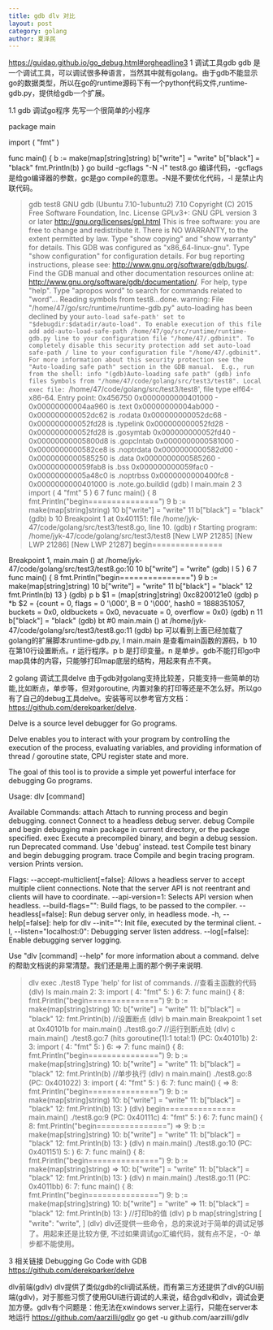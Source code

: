 ```yaml
---
title: gdb dlv 对比
layout: post
category: golang
author: 夏泽民
---
```

https://guidao.github.io/go_debug.html#orgheadline3
1 调试工具gdb
gdb 是一个调试工具，可以调试很多种语言，当然其中就有golang。由于gdb不能显示go的数据类型，所以在go的runtime源码下有一个python代码文件,runtime-gdb.py，提供给gdb一个扩展。

1.1 gdb 调试go程序
先写一个很简单的小程序

package main

import (
  "fmt"
)

func main() {
  b := make(map[string]string)
  b["write"] = "write"
  b["black"] = "black"
  fmt.Println(b)
}
go build -gcflags "-N -l" test8.go
编译代码，-gcflags是给go编译器的参数，gc是go compile的意思。-N是不要优化代码，-l 是禁止内联代码。

> gdb test8
GNU gdb (Ubuntu 7.10-1ubuntu2) 7.10
Copyright (C) 2015 Free Software Foundation, Inc.
License GPLv3+: GNU GPL version 3 or later <http://gnu.org/licenses/gpl.html>
This is free software: you are free to change and redistribute it.
There is NO WARRANTY, to the extent permitted by law.  Type "show copying"
and "show warranty" for details.
This GDB was configured as "x86_64-linux-gnu".
Type "show configuration" for configuration details.
For bug reporting instructions, please see:
<http://www.gnu.org/software/gdb/bugs/>.
Find the GDB manual and other documentation resources online at:
<http://www.gnu.org/software/gdb/documentation/>.
For help, type "help".
Type "apropos word" to search for commands related to "word"...
Reading symbols from test8...done.
warning: File "/home/47/go/src/runtime/runtime-gdb.py" auto-loading has been declined by your `auto-load safe-path' set to "$debugdir:$datadir/auto-load".
To enable execution of this file add
  add-auto-load-safe-path /home/47/go/src/runtime/runtime-gdb.py
line to your configuration file "/home/47/.gdbinit".
To completely disable this security protection add
  set auto-load safe-path /
line to your configuration file "/home/47/.gdbinit".
For more information about this security protection see the
"Auto-loading safe path" section in the GDB manual.  E.g., run from the shell:
  info "(gdb)Auto-loading safe path"
(gdb) info files
Symbols from "/home/47/code/golang/src/test3/test8".
Local exec file:
  `/home/47/code/golang/src/test3/test8', file type elf64-x86-64.
  Entry point: 0x456750
  0x0000000000401000 - 0x00000000004aa960 is .text
  0x00000000004ab000 - 0x000000000052dc62 is .rodata
  0x000000000052dc68 - 0x000000000052fd28 is .typelink
  0x000000000052fd28 - 0x000000000052fd28 is .gosymtab
  0x000000000052fd40 - 0x00000000005800d8 is .gopclntab
  0x0000000000581000 - 0x0000000000582ce8 is .noptrdata
  0x0000000000582d00 - 0x0000000000585250 is .data
  0x0000000000585260 - 0x000000000059fab8 is .bss
  0x000000000059fac0 - 0x00000000005a48c0 is .noptrbss
  0x0000000000400fc8 - 0x0000000000401000 is .note.go.buildid
(gdb) l main.main
2 
3 import (
4   "fmt"
5 )
6 
7 func main() {
8   fmt.Println("begin===============")
9   b := make(map[string]string)
10    b["write"] = "write"
11    b["black"] = "black"
(gdb) b 10
Breakpoint 1 at 0x401151: file /home/jyk-47/code/golang/src/test3/test8.go, line 10.
(gdb) r
Starting program: /home/jyk-47/code/golang/src/test3/test8 
[New LWP 21285]
[New LWP 21286]
[New LWP 21287]
begin===============

Breakpoint 1, main.main () at /home/jyk-47/code/golang/src/test3/test8.go:10
10    b["write"] = "write"
(gdb) l
5 )
6 
7 func main() {
8   fmt.Println("begin===============")
9   b := make(map[string]string)
10    b["write"] = "write"
11    b["black"] = "black"
12    fmt.Println(b)
13  }
(gdb) p b
$1 = (map[string]string) 0xc8200121e0
(gdb) p *b
$2 = {count = 0, flags = 0 '\000', B = 0 '\000', hash0 = 1888351057, buckets = 0x0, oldbuckets = 0x0, nevacuate = 0, overflow = 0x0}
(gdb) n
11    b["black"] = "black"
(gdb) bt
#0  main.main () at /home/jyk-47/code/golang/src/test3/test8.go:11
(gdb) bp
可以看到上面已经加载了golang的扩展脚本runtime-gdb.py, l main.main 是查看main函数的源码，b 10 在第10行设置断点。r 运行程序。p b 是打印变量。n 是单步。gdb不能打印go中map具体的内容，只能够打印map底层的结构，用起来有点不爽。

2 golang 调试工具delve
由于gdb对golang支持比较差，只能支持一些简单的功能,比如断点，单步等，但对goroutine, 内置对象的打印等还是不怎么好。所以go有了自己的debug工具delve。安装等可以参考官方文档：https://github.com/derekparker/delve.

Delve is a source level debugger for Go programs.

Delve enables you to interact with your program by controlling the execution of the process,
evaluating variables, and providing information of thread / goroutine state, CPU register state and more.

The goal of this tool is to provide a simple yet powerful interface for debugging Go programs.

Usage:
  dlv [command]

Available Commands:
  attach      Attach to running process and begin debugging.
  connect     Connect to a headless debug server.
  debug       Compile and begin debugging main package in current directory, or the package specified.
  exec        Execute a precompiled binary, and begin a debug session.
  run         Deprecated command. Use 'debug' instead.
  test        Compile test binary and begin debugging program.
  trace       Compile and begin tracing program.
  version     Prints version.

Flags:
      --accept-multiclient[=false]: Allows a headless server to accept multiple client connections. Note that the server API is not reentrant and clients will have to coordinate.
      --api-version=1: Selects API version when headless.
      --build-flags="": Build flags, to be passed to the compiler.
      --headless[=false]: Run debug server only, in headless mode.
  -h, --help[=false]: help for dlv
      --init="": Init file, executed by the terminal client.
  -l, --listen="localhost:0": Debugging server listen address.
      --log[=false]: Enable debugging server logging.

Use "dlv [command] --help" for more information about a command.
delve 的帮助文档说的非常清楚。我们还是用上面的那个例子来说明.

> dlv exec ./test8
Type 'help' for list of commands.
//查看主函数的代码
(dlv) ls main.main 
   2: 
   3: import (
   4:   "fmt"
   5: )
   6: 
   7: func main() {
   8:   fmt.Println("begin===============")
   9:   b := make(map[string]string)
  10:   b["write"] = "write"
  11:   b["black"] = "black"
  12:   fmt.Println(b)
//设置断点
(dlv) b main.main
Breakpoint 1 set at 0x40101b for main.main() ./test8.go:7
//运行到断点处
(dlv) c
> main.main() ./test8.go:7 (hits goroutine(1):1 total:1) (PC: 0x40101b)
     2: 
     3: import (
     4:   "fmt"
     5: )
     6: 
=>   7: func main() {
     8:   fmt.Println("begin===============")
     9:   b := make(map[string]string)
    10:   b["write"] = "write"
    11:   b["black"] = "black"
    12:   fmt.Println(b)
//单步执行
(dlv) n
> main.main() ./test8.go:8 (PC: 0x401022)
     3: import (
     4:   "fmt"
     5: )
     6: 
     7: func main() {
=>   8:   fmt.Println("begin===============")
     9:   b := make(map[string]string)
    10:   b["write"] = "write"
    11:   b["black"] = "black"
    12:   fmt.Println(b)
    13: }
(dlv) 
begin===============
> main.main() ./test8.go:9 (PC: 0x40111c)
     4:   "fmt"
     5: )
     6: 
     7: func main() {
     8:   fmt.Println("begin===============")
=>   9:   b := make(map[string]string)
    10:   b["write"] = "write"
    11:   b["black"] = "black"
    12:   fmt.Println(b)
    13: }
(dlv) n
> main.main() ./test8.go:10 (PC: 0x401151)
     5: )
     6: 
     7: func main() {
     8:   fmt.Println("begin===============")
     9:   b := make(map[string]string)
=>  10:   b["write"] = "write"
    11:   b["black"] = "black"
    12:   fmt.Println(b)
    13: }
(dlv) n
> main.main() ./test8.go:11 (PC: 0x4011bb)
     6: 
     7: func main() {
     8:   fmt.Println("begin===============")
     9:   b := make(map[string]string)
    10:   b["write"] = "write"
=>  11:   b["black"] = "black"
    12:   fmt.Println(b)
    13: }
//打印b的值
(dlv) p b
map[string]string [
  "write": "write", 
]
(dlv)
dlv还提供一些命令，总的来说对于简单的调试足够了。用起来还是比较方便, 不过如果调试go汇编代码，就有点不足，-0- 单步都不能使用。

3 相关链接
Debugging Go Code with GDB
https://github.com/derekparker/delve
<!-- more -->
dlv前端(gdlv)
dlv提供了类似gdb的cli调试系统，而有第三方还提供了dlv的GUI前端(gdlv)，对于那些习惯了使用GUI进行调试的人来说，结合gdlv和dlv，调试会更加方便。gdlv有个问题是：他无法在xwindows server上运行，只能在server本地运行
https://github.com/aarzilli/gdlv
go get -u github.com/aarzilli/gdlv
